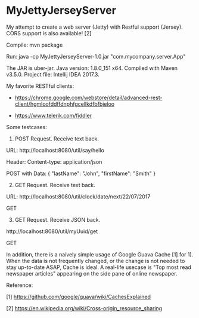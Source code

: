# MyJettyJerseyServer
My attempt to create a web server (Jetty) with Restful support (Jersey). CORS support is also available! [2]

Compile: mvn package

Run: java -cp MyJettyJerseyServer-1.0.jar "com.mycompany.server.App"

The JAR is uber-jar. Java version: 1.8.0_151 x64. Compiled with Maven v3.5.0. Project file: Intellij IDEA 2017.3.

My favorite RESTful clients:

+ https://chrome.google.com/webstore/detail/advanced-rest-client/hgmloofddffdnphfgcellkdfbfbjeloo

+ https://www.telerik.com/fiddler

Some testcases:

1. POST Request. Receive text back.

URL: http://localhost:8080/util/say/hello

Header: Content-type: application/json

POST with Data:
{
  "lastName": "John",
  "firstName": "Smith"
}

2. GET Request. Receive text back.

URL: http://localhost:8080/util/clock/date/next/22/07/2017

GET

3. GET Request. Receive JSON back.

http://localhost:8080/util/myUuid/get

GET

In addition, there is a naively simple usage of Google Guava Cache [1] for 1). When the data is not frequently changed, or the change is not needed to stay up-to-date ASAP, Cache is ideal. A real-life usecase is "Top most read newspaper articles" appearing on the side pane of online newspaper.

Reference:

[1] https://github.com/google/guava/wiki/CachesExplained

[2] https://en.wikipedia.org/wiki/Cross-origin_resource_sharing
